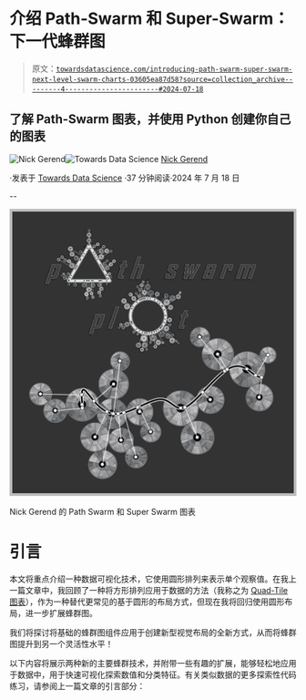 # 介绍 Path-Swarm 和 Super-Swarm：下一代蜂群图

> 原文：[`towardsdatascience.com/introducing-path-swarm-super-swarm-next-level-swarm-charts-03605ea87d58?source=collection_archive---------4-----------------------#2024-07-18`](https://towardsdatascience.com/introducing-path-swarm-super-swarm-next-level-swarm-charts-03605ea87d58?source=collection_archive---------4-----------------------#2024-07-18)

## 了解 Path-Swarm 图表，并使用 Python 创建你自己的图表

[](https://medium.com/@nickgerend?source=post_page---byline--03605ea87d58--------------------------------)![Nick Gerend](https://medium.com/@nickgerend?source=post_page---byline--03605ea87d58--------------------------------)[](https://towardsdatascience.com/?source=post_page---byline--03605ea87d58--------------------------------)![Towards Data Science](https://towardsdatascience.com/?source=post_page---byline--03605ea87d58--------------------------------) [Nick Gerend](https://medium.com/@nickgerend?source=post_page---byline--03605ea87d58--------------------------------)

·发表于 [Towards Data Science](https://towardsdatascience.com/?source=post_page---byline--03605ea87d58--------------------------------) ·37 分钟阅读·2024 年 7 月 18 日

--

![](img/9a14e796643e10cc8991f7b31fef75e5.png)

Nick Gerend 的 Path Swarm 和 Super Swarm 图表

# 引言

本文将重点介绍一种数据可视化技术，它使用圆形排列来表示单个观察值。在我上一篇文章中，我回顾了一种将方形排列应用于数据的方法（我称之为 [Quad-Tile 图表](https://medium.com/towards-data-science/introducing-the-quad-tile-chart-squaremap-squarify-your-data-20be336a1dd7)），作为一种替代更常见的基于圆形的布局方式，但现在我将回归使用圆形布局，进一步扩展蜂群图。

我们将探讨将基础的蜂群图组件应用于创建新型视觉布局的全新方式，从而将蜂群图提升到另一个灵活性水平！

以下内容将展示两种新的主要蜂群技术，并附带一些有趣的扩展，能够轻松地应用于数据中，用于快速可视化探索数值和分类特征。有关类似数据的更多探索性代码练习，请参阅上一篇文章的引言部分：
